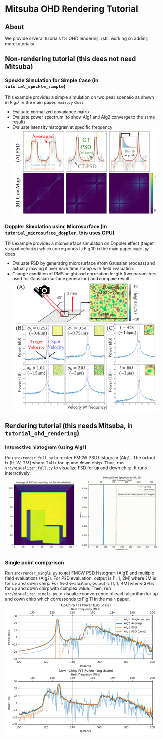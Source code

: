 # Mitsuba OHD Rendering Tutorial

## About
We provide several tutorials for OHD rendering.
(still working on adding more tutorials)

## Non-rendering tutorial (this does not need Mitsuba)
### Speckle Simulation for Simple Case (in `tutorial_speckle_simple`)
This example provides a simple simulation on two peak scenario as shown in Fig.7 in the main paper.
`main.py` does
* Evaluate normalized covariance matrix
* Evaluate power spectrum (to show Alg1 and Alg2 converge to the same result)
* Evaluate intensity histogram at specific frequency
![speckle_simple](assets/speckle_simple.png)

### Doppler Simulation using Microsurface (in `tutorial_microsuface_doppler`, this uses GPU)
This example provides a microsurface simulation on Doppler effect (target vs spot velocity) which corresponds to Fig.10 in the main paper.
`main.py` does
* Evaluate PSD by generating microsurface (from Gaussian process) and actually moving it over each time stamp with field evaluation.
* Change condition of RMS height and correlation length (two parameters used for Gaussian surface generation) and compare result.
![microsuface_doppler](assets/microsuface_doppler.png)


## Rendering tutorial (this needs Mitsuba, in `tutorial_ohd_rendering`)
### Interactive histogram (using Alg1)
Run `src/render_full.py` to render FMCW PSD histogram (Alg1). 
The output is [H, W, 2M] where 2M is for up and down chirp.
Then, run `src/visualizer_full.py` to visualize PSD for up and down chirp.
It runs interactively.
![interactive_fmcw_psd](assets/interactive_fmcw_psd.gif)

### Single point comparison 
Run `src/render_single.py` to get FMCW PSD histogram (Alg1) and multiple field evaluations (Alg2). 
For PSD evaluation, output is [1, 1, 2M] where 2M is for up and down chirp.
For field evaluation, output is [1, 1, 4M] where 2M is for up and down chirp with complex value.
Then, run `src/visualizer_single.py` to visualize convergence of each algorithm for up and down chirp which corresponds to Fig.11 in the main paper. 
![rendering_algorithm_convergence](assets/rendering_algorithm_convergence.png)